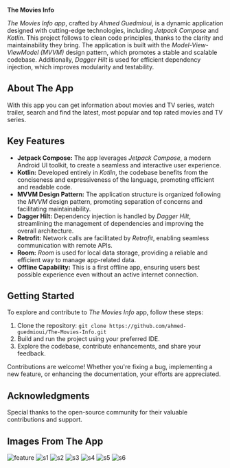 **The Movies Info**

*The Movies Info app*, crafted by *Ahmed Guedmioui*, is a dynamic application designed with cutting-edge technologies, including *Jetpack Compose* and *Kotlin*. This project follows to clean code principles, thanks to the clarity and maintainability they bring. The application is built with the *Model-View-ViewModel (MVVM)* design pattern, which promotes a stable and scalable codebase. Additionally, *Dagger Hilt* is used for efficient dependency injection, which improves modularity and testability.

## About The App
With this app you can get information about movies and TV series, watch trailer, search and find the latest, most popular and top rated movies and TV series.

## Key Features

- **Jetpack Compose:** The app leverages *Jetpack Compose*, a modern Android UI toolkit, to create a seamless and interactive user experience.
- **Kotlin:** Developed entirely in *Kotlin*, the codebase benefits from the conciseness and expressiveness of the language, promoting efficient and readable code.
- **MVVM Design Pattern:** The application structure is organized following the *MVVM* design pattern, promoting separation of concerns and facilitating maintainability.
- **Dagger Hilt:** Dependency injection is handled by *Dagger Hilt*, streamlining the management of dependencies and improving the overall architecture.
- **Retrofit:** Network calls are facilitated by *Retrofit*, enabling seamless communication with remote APIs.
- **Room:** *Room* is used for local data storage, providing a reliable and efficient way to manage app-related data.
- **Offline Capability:** This is a first offline app, ensuring users best possible experience even without an active internet connection.

## Getting Started

To explore and contribute to *The Movies Info* app, follow these steps:

1. Clone the repository: `git clone https://github.com/ahmed-guedmioui/The-Movies-Info.git`
2. Build and run the project using your preferred IDE.
3. Explore the codebase, contribute enhancements, and share your feedback.


Contributions are welcome! Whether you're fixing a bug, implementing a new feature, or enhancing the documentation, your efforts are appreciated.

## Acknowledgments

Special thanks to the open-source community for their valuable contributions and support.

## Images From The App
![feature](https://github.com/ahmed-guedmioui/The-Movies-Info/assets/138891005/a18819a6-8169-4ddc-a9b8-fd62226f2794)
![s1](https://github.com/ahmed-guedmioui/The-Movies-Info/assets/138891005/f2db2c75-936f-413e-9707-3058e1880cc9)
![s2](https://github.com/ahmed-guedmioui/The-Movies-Info/assets/138891005/4154231c-7dc0-4ce8-a1bb-174144fc838a)
![s3](https://github.com/ahmed-guedmioui/The-Movies-Info/assets/138891005/fb1968da-7734-4daf-8e29-d7efc9672a00)
![s4](https://github.com/ahmed-guedmioui/The-Movies-Info/assets/138891005/ec6331c6-c149-4c7b-9df1-6674fdc6435f)
![s5](https://github.com/ahmed-guedmioui/The-Movies-Info/assets/138891005/9502bce7-819b-4c10-8a31-11f9e1721110)
![s6](https://github.com/ahmed-guedmioui/The-Movies-Info/assets/138891005/e53df6e3-407b-4b1b-a37c-2b47ae78a942)

